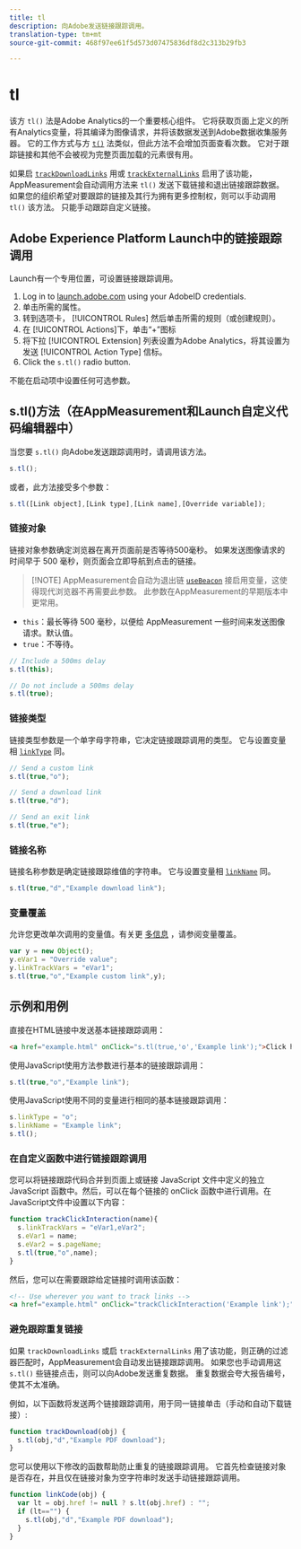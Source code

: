 ```yaml
---
title: tl
description: 向Adobe发送链接跟踪调用。
translation-type: tm+mt
source-git-commit: 468f97ee61f5d573d07475836df8d2c313b29fb3

---
```



# tl

该方 `tl()` 法是Adobe Analytics的一个重要核心组件。 它将获取页面上定义的所有Analytics变量，将其编译为图像请求，并将该数据发送到Adobe数据收集服务器。 它的工作方式与方 [`t()`](t-method.md) 法类似，但此方法不会增加页面查看次数。 它对于跟踪链接和其他不会被视为完整页面加载的元素很有用。

如果启 [`trackDownloadLinks`](../config-vars/trackdownloadlinks.md) 用或 [`trackExternalLinks`](../config-vars/trackexternallinks.md) 启用了该功能，AppMeasurement会自动调用方法来 `tl()` 发送下载链接和退出链接跟踪数据。 如果您的组织希望对要跟踪的链接及其行为拥有更多控制权，则可以手动调用 `tl()` 该方法。 只能手动跟踪自定义链接。

## Adobe Experience Platform Launch中的链接跟踪调用

Launch有一个专用位置，可设置链接跟踪调用。

1. Log in to [launch.adobe.com](https://launch.adobe.com) using your AdobeID credentials.
1. 单击所需的属性。
1. 转到选项卡， [!UICONTROL Rules] 然后单击所需的规则（或创建规则）。
1. 在 [!UICONTROL Actions]下，单击“+”图标
1. 将下拉 [!UICONTROL Extension] 列表设置为Adobe Analytics，将其设置为发送 [!UICONTROL Action Type] 信标。
1. Click the `s.tl()` radio button.

不能在启动项中设置任何可选参数。

## s.tl()方法（在AppMeasurement和Launch自定义代码编辑器中）

当您要 `s.tl()` 向Adobe发送跟踪调用时，请调用该方法。

```js
s.tl();
```

或者，此方法接受多个参数：

```js
s.tl([Link object],[Link type],[Link name],[Override variable]);
```

### 链接对象

链接对象参数确定浏览器在离开页面前是否等待500毫秒。 如果发送图像请求的时间早于 500 毫秒，则页面会立即导航到点击的链接。

> [!NOTE] AppMeasurement会自动为退出链 [`useBeacon`](../config-vars/usebeacon.md) 接启用变量，这使得现代浏览器不再需要此参数。 此参数在AppMeasurement的早期版本中更常用。

* `this`：最长等待 500 毫秒，以便给 AppMeasurement 一些时间来发送图像请求。默认值。
* `true`：不等待。

```JavaScript
// Include a 500ms delay
s.tl(this);

// Do not include a 500ms delay
s.tl(true);
```

### 链接类型

链接类型参数是一个单字母字符串，它决定链接跟踪调用的类型。 它与设置变量相 [`linkType`](../config-vars/linktype.md) 同。

```js
// Send a custom link
s.tl(true,"o");

// Send a download link
s.tl(true,"d");

// Send an exit link
s.tl(true,"e");
```

### 链接名称

链接名称参数是确定链接跟踪维值的字符串。 它与设置变量相 [`linkName`](../config-vars/linkname.md) 同。

```js
s.tl(true,"d","Example download link");
```

### 变量覆盖

允许您更改单次调用的变量值。有关更 [多信息](../../js/overrides.md) ，请参阅变量覆盖。

```js
var y = new Object();
y.eVar1 = "Override value";
y.linkTrackVars = "eVar1";
s.tl(true,"o","Example custom link",y);
```

## 示例和用例

直接在HTML链接中发送基本链接跟踪调用：

```HTML
<a href="example.html" onClick="s.tl(true,'o','Example link');">Click here</a>
```

使用JavaScript使用方法参数进行基本的链接跟踪调用：

```JavaScript
s.tl(true,"o","Example link");
```

使用JavaScript使用不同的变量进行相同的基本链接跟踪调用：

```js
s.linkType = "o";
s.linkName = "Example link";
s.tl();
```

### 在自定义函数中进行链接跟踪调用

您可以将链接跟踪代码合并到页面上或链接 JavaScript 文件中定义的独立 JavaScript 函数中。然后，可以在每个链接的 onClick 函数中进行调用。在JavaScript文件中设置以下内容：

```JavaScript
function trackClickInteraction(name){
  s.linkTrackVars = "eVar1,eVar2";
  s.eVar1 = name;
  s.eVar2 = s.pageName;
  s.tl(true,"o",name);
}
```

然后，您可以在需要跟踪给定链接时调用该函数：

```HTML
<!-- Use wherever you want to track links -->
<a href="example.html" onClick="trackClickInteraction('Example link');">Click here</a>
```

### 避免跟踪重复链接

如果 `trackDownloadLinks` 或启 `trackExternalLinks` 用了该功能，则正确的过滤器匹配时，AppMeasurement会自动发出链接跟踪调用。 如果您也手动调用这 `s.tl()` 些链接点击，则可以向Adobe发送重复数据。 重复数据会夸大报告编号，使其不太准确。

例如，以下函数将发送两个链接跟踪调用，用于同一链接单击（手动和自动下载链接）:

```JavaScript
function trackDownload(obj) {
  s.tl(obj,"d","Example PDF download");
}
```

您可以使用以下修改的函数帮助防止重复的链接跟踪调用。 它首先检查链接对象是否存在，并且仅在链接对象为空字符串时发送手动链接跟踪调用。

```JavaScript
function linkCode(obj) {
  var lt = obj.href != null ? s.lt(obj.href) : "";
  if (lt=="") {
    s.tl(obj,"d","Example PDF download");
  }
}
```
